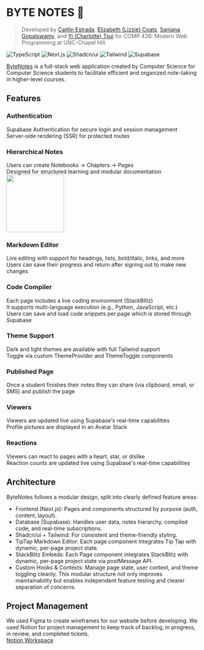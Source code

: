# BYTE NOTES 🍪

> Developed by [Caitlin Estrada](https://github.com/caitlinestrada27), [Elizabeth (Lizzie) Coats](https://github.com/escoats), [Sanjana Gopalswamy](https://github.com/sgopal08), and [Yi (Charlotte) Tsui](https://github.com/charlottetsui) for COMP 426: Modern Web Programming at UNC-Chapel Hill.


![TypeScript](https://img.shields.io/badge/-TypeScript-05122A?style=flat&logo=typescript)
![Next.js](https://img.shields.io/badge/-Next.js-05122A?style=flat&logo=nextdotjs)
![Shadcn/ui](https://img.shields.io/badge/-Shadcn_UI-05122A?style=flat&logo=shadcnui)
![Tailwind](https://img.shields.io/badge/-Tailwind-05122A?style=flat&logo=tailwindcss)
![Supabase](https://img.shields.io/badge/-Supabase-05122A?style=flat&logo=supabase)

[ByteNotes](https://bytenotes-seven.vercel.app/login) is a full-stack web application created by Computer Science for Computer Science students to facilitate efficient and organized note-taking in higher-level courses.

## Features

### Authentication
Supabase Authentication for secure login and session management <br>
Server-side rendering (SSR) for protected routes <br>

### Hierarchical Notes
Users can create Notebooks → Chapters → Pages <br>
Designed for structured learning and modular documentation <br>
<img src="https://github.com/comp426-25s/final-project-team-03/blob/main/docs/images/file-hierarchy.png" width="150">

### Markdown Editor
Live editing with support for headings, lists, bold/italic, links, and more <br>
Users can save their progress and return after signing out to make new changes <br>

### Code Compiler
Each page includes a live coding environment (StackBlitz) <br>
It supports multi-language execution (e.g., Python, JavaScript, etc.) <br>
Users can save and load code snippets per page which is stored through Supabase <br>

### Theme Support
Dark and light themes are available with full Tailwind support <br>
Toggle via custom ThemeProvider and ThemeToggle components <br>

### Published Page
Once a student finishes their notes they can share (via clipboard, email, or SMS) and publish the page <br>

### Viewers
Viewers are updated live using Supabase's real-time capabilities <br> 
Profile pictures are displayed in an Avatar Stack <br>

### Reactions 
Viewers can react to pages with a heart, star, or dislike <br>
Reaction counts are updated live using Supabase's real-time capabilities

## Architecture 
ByteNotes follows a modular design, split into clearly defined feature areas: <br>
- Frontend (Next.js): Pages and components structured by purpose (auth, content, layout).
- Database (Supabase): Handles user data, notes hierarchy, compiled code, and real-time subscriptions.
- Shadcn/ui + Tailwind: For consistent and theme-friendly styling.
- TipTap Markdown Editor: Each page component integrates Tip Tap with dynamic, per-page project state. 
- StackBlitz Embeds: Each Page component integrates StackBlitz with dynamic, per-page project state via postMessage API.
- Custom Hooks & Contexts: Manage page state, user context, and theme toggling cleanly.
This modular structure not only improves maintainability but enables independent feature testing and clearer separation of concerns.

## Project Management
We used Figma to create wireframes for our website before developing. We used Notion for project management to keep track of backlog, in progress, in review, and completed tickets. <br>
[Notion Workspace](https://www.notion.so/F02-Development-Sprints-1-2-1ce1456210fd803089fed0650bf324b6?pvs=4)

